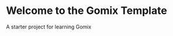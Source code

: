 Welcome to the Gomix Template 
==============================

A starter project for learning Gomix
